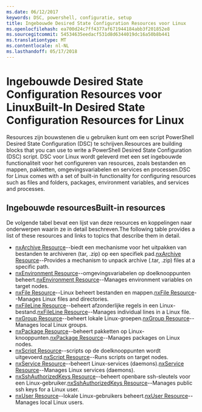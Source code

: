 ```yaml
---
ms.date: 06/12/2017
keywords: DSC, powershell, configuratie, setup
title: Ingebouwde Desired State Configuration Resources voor Linux
ms.openlocfilehash: ea700d24c7ff4377af671944184abb3f201852e8
ms.sourcegitcommit: 54534635eedacf531d8d6344019dc16a50b8b441
ms.translationtype: MT
ms.contentlocale: nl-NL
ms.lasthandoff: 05/17/2018
---
```

# <a name="built-in-desired-state-configuration-resources-for-linux"></a><span data-ttu-id="17850-103">Ingebouwde Desired State Configuration Resources voor Linux</span><span class="sxs-lookup"><span data-stu-id="17850-103">Built-In Desired State Configuration Resources for Linux</span></span>

<span data-ttu-id="17850-104">Resources zijn bouwstenen die u gebruiken kunt om een script PowerShell Desired State Configuration (DSC) te schrijven.</span><span class="sxs-lookup"><span data-stu-id="17850-104">Resources are building blocks that you can use to write a PowerShell Desired State Configuration (DSC) script.</span></span> <span data-ttu-id="17850-105">DSC voor Linux wordt geleverd met een set ingebouwde functionaliteit voor het configureren van resources, zoals bestanden en mappen, pakketten, omgevingsvariabelen en services en processen.</span><span class="sxs-lookup"><span data-stu-id="17850-105">DSC for Linux comes with a set of built-in functionality for configuring resources such as files and folders, packages, environment variables, and services and processes.</span></span>

## <a name="built-in-resources"></a><span data-ttu-id="17850-106">Ingebouwde resources</span><span class="sxs-lookup"><span data-stu-id="17850-106">Built-in resources</span></span>

<span data-ttu-id="17850-107">De volgende tabel bevat een lijst van deze resources en koppelingen naar onderwerpen waarin ze in detail beschreven.</span><span class="sxs-lookup"><span data-stu-id="17850-107">The following table provides a list of these resources and links to topics that describe them in detail.</span></span>

* <span data-ttu-id="17850-108">[nxArchive Resource](lnxArchiveResource.md)--biedt een mechanisme voor het uitpakken van bestanden te archiveren (tar, .zip) op een specifiek pad.</span><span class="sxs-lookup"><span data-stu-id="17850-108">[nxArchive Resource](lnxArchiveResource.md)--Provides a mechanism to unpack archive (.tar, .zip) files at a specific path.</span></span>
* <span data-ttu-id="17850-109">[nxEnvironment Resource](lnxEnvironmentResource.md)--omgevingsvariabelen op doelknooppunten beheert.</span><span class="sxs-lookup"><span data-stu-id="17850-109">[nxEnvironment Resource](lnxEnvironmentResource.md)--Manages environment variables on target nodes.</span></span>
* <span data-ttu-id="17850-110">[nxFile Resource](lnxFileResource.md)--Linux beheert bestanden en mappen.</span><span class="sxs-lookup"><span data-stu-id="17850-110">[nxFile Resource](lnxFileResource.md)--Manages Linux files and directories.</span></span>
* <span data-ttu-id="17850-111">[nxFileLine Resource](lnxFileLineResource.md)--beheert afzonderlijke regels in een Linux-bestand.</span><span class="sxs-lookup"><span data-stu-id="17850-111">[nxFileLine Resource](lnxFileLineResource.md)--Manages individual lines in a Linux file.</span></span>
* <span data-ttu-id="17850-112">[nxGroup Resource](lnxGroupResource.md)--beheert lokale Linux-groepen.</span><span class="sxs-lookup"><span data-stu-id="17850-112">[nxGroup Resource](lnxGroupResource.md)--Manages local Linux groups.</span></span>
* <span data-ttu-id="17850-113">[nxPackage Resource](lnxPackageResource.md)--beheert pakketten op Linux-knooppunten.</span><span class="sxs-lookup"><span data-stu-id="17850-113">[nxPackage Resource](lnxPackageResource.md)--Manages packages on Linux nodes.</span></span>
* <span data-ttu-id="17850-114">[nxScript Resource](lnxScriptResource.md)--scripts op de doelknooppunten wordt uitgevoerd.</span><span class="sxs-lookup"><span data-stu-id="17850-114">[nxScript Resource](lnxScriptResource.md)--Runs scripts on target nodes.</span></span>
* <span data-ttu-id="17850-115">[nxService Resource](lnxServiceResource.md)--beheert Linux-services (daemons).</span><span class="sxs-lookup"><span data-stu-id="17850-115">[nxService Resource](lnxServiceResource.md)--Manages Linux services (daemons).</span></span>
* <span data-ttu-id="17850-116">[nxSshAuthorizedKeys Resource](lnxSshAuthorizedKeysResource.md)--beheert openbare ssh-sleutels voor een Linux-gebruiker.</span><span class="sxs-lookup"><span data-stu-id="17850-116">[nxSshAuthorizedKeys Resource](lnxSshAuthorizedKeysResource.md)--Manages public ssh keys for a Linux user.</span></span>
* <span data-ttu-id="17850-117">[nxUser Resource](lnxUserResource.md)--lokale Linux-gebruikers beheert.</span><span class="sxs-lookup"><span data-stu-id="17850-117">[nxUser Resource](lnxUserResource.md)--Manages local Linux users.</span></span>
